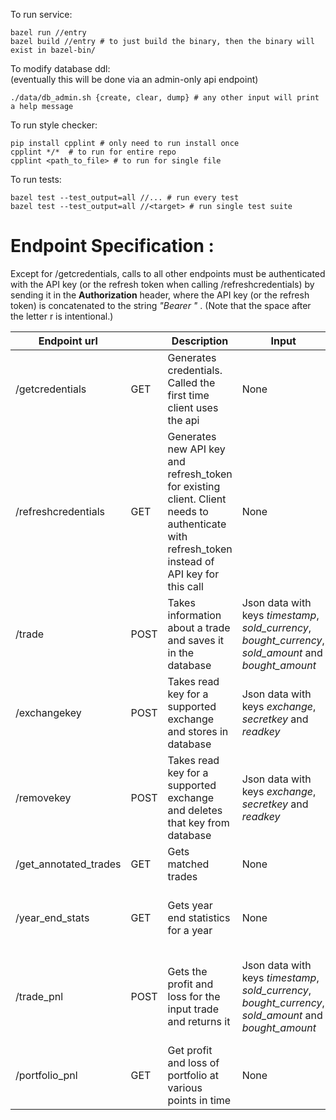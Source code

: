 To run service:

```
bazel run //entry
bazel build //entry # to just build the binary, then the binary will exist in bazel-bin/
```

To modify database ddl:\
(eventually this will be done via an admin-only api endpoint)

```
./data/db_admin.sh {create, clear, dump} # any other input will print a help message
```

To run style checker:

```
pip install cpplint # only need to run install once
cpplint */*  # to run for entire repo
cpplint <path_to_file> # to run for single file
```

To run tests:

```
bazel test --test_output=all //... # run every test
bazel test --test_output=all //<target> # run single test suite
```
# Endpoint Specification : 
Except for /getcredentials, calls to all other endpoints must be authenticated with the API key (or the refresh token when calling /refreshcredentials) by sending it in the **Authorization** header, where the API key (or the refresh token) is concatenated to the string _"Bearer "_ . (Note that the space after the letter r is intentional.) 


| Endpoint url  |   | Description | Input | Output |
| ------------- | - | ----------- | ----- | ------ |
| /getcredentials  | GET  | Generates credentials. Called the first time client uses the api | None | Json data with keys _client_id_, _api_key_ and _refresh_token_ |
| /refreshcredentials  | GET  | Generates new API key and refresh_token for existing client. Client needs to authenticate with refresh_token instead of API key for this call | None | Json data with keys _client_id_, _api_key_ and _refresh_token_ |
| /trade  | POST  | Takes information about a trade and saves it in the database | Json data with keys _timestamp_, _sold_currency_, _bought_currency_, _sold_amount_ and _bought_amount_ | HTTP Status Code |
| /exchangekey  | POST  | Takes read key for a supported exchange and stores in database | Json data with keys _exchange_, _secretkey_ and _readkey_ | HTTP Status Code |
| /removekey  | POST  | Takes read key for a supported exchange and deletes that key from database | Json data with keys _exchange_, _secretkey_ and _readkey_ | HTTP Status Code |
| /get_annotated_trades  | GET  | Gets matched trades | None | Matched trades |
| /year_end_stats  | GET  | Gets year end statistics for a year | None | Json data with keys _lt_realized_pnl_, _st_realized_pnl_ and _actual_pnl_ |
| /trade_pnl  | POST  | Gets the profit and loss for the input trade and returns it | Json data with keys _timestamp_, _sold_currency_, _bought_currency_, _sold_amount_ and _bought_amount_ | The profit or loss in the form of a double that has been converted to a string |
| /portfolio_pnl  | GET  | Get profit and loss of portfolio at various points in time | None | Profit and loss over time |
